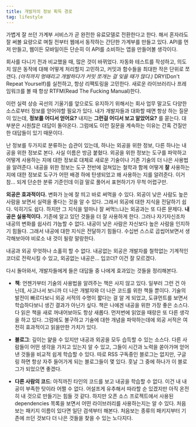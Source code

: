 ```yaml
---
title: 개발자의 정보 획득 경로
tag: lifestyle
---
```

가볍게 잘 쓰던 가계부 서비스가 곧 완전한 유료모델로 전환한다고 한다. 해서 혼자라도 잘 써볼 요량으로 며칠 전부터 웹에서 동작하는 간단한 가계부를 만들고 있다. API를 먼저 만들고, 웹이든 모바일이든 단순히 이 API를 소비하는 앱을 만들어볼 생각이다.

회사를 다니기 전과 비교했을 때, 많은 것이 바뀌었다. 자동화 테스트를 작성하고, 의도치 않은 동작에 대해 어떻게 처리할지 고민하고, 커밋과 함수들을 최대한 작은 단위로 쪼갠다. _(아직까지 멍때리고 개발하다가 커밋 쪼개는 걸 잊을 때가 많다.)_ DRY(Don't Repeat Yourself)를 실천하고, 항상 리팩토링을 고민한다. 새로운 라이브러리나 프레임워크를 볼 때 항상 RTFM(Read The Fucking Manual)한다.

이런 실력 상승 곡선의 기울기를 앞으로도 유지하기 위해서는 회사 업무 말고도 다양한 소스로부터 정보를 얻어야할 필요가 있다. 내가 개발자들과 대화할 때면 항상 하는 질문이 있는데, **정보를 어디서 얻어요?** 내지는 **그런걸 어디서 보고 알았어요?** 를 묻는다. 대부분은 시원찮은 대답이 돌아온다. 그럼에도 이런 질문을 계속하는 이유는 간혹 건질만한 대답들이 있기 때문이다.

난 정보를 두가지로 분류하는 습관이 있는데, 하나는 외공을 위한 정보, 다른 하나는 내공을 위한 정보로 본다. 사실 이름은 방금 붙혔다. 외공을 위한 정보는 도구를 파악하고 어떻게 사용하는 지에 대한 정보로 대체로 새로운 기술이나 기존 기술의 더 나은 사용법을 알려준다. 내공을 위한 정보는 도구 전반에 걸쳐있는 철학과 함께 어떻게 **잘** 사용하는 지에 대한 정보로 도구가 어떤 배경 하에 탄생되었고 왜 사용하는 지를 알려준다. 이거 참... 되게 단순한 분류 기준인데 이걸 말로 풀어서 표현하기가 무척 어렵구만.

**외공은 효과적이다.** 변화가 눈에 잘 띄고 바로 써먹을 수 있다. 외공이 낮은 사람도 높은 사람을 보면서 실력을 좋다는 것을 알 수 있다. 그래서 외공에 대한 지식을 전달하기 쉽다. 익히기도 쉽다. 하지만 그 지식을 얼마나 잘 써먹느냐는 외공과는 또 다른 문제다. **내공은 실용적이다.** 기존에 알고 있던 것들을 더 잘 사용하게 한다. 그러나 자기자신조차 내공의 변화를 쉽사리 갸늠할 수 없다. 내공이 낮은 사람은 자신보다 높은 사람을 인지하기 힘들다. 그래서 내공에 대한 지식은 전달하기 힘들다. 수십번 스스로 곱씹어보면서 생각해보아야 비로소 내 것이 될랑 말랑한다.

내공과 외공 무엇하나 소홀히 할 수 없다. 내공없는 외공은 개발자를 철학없는 기계적인 코더로 전락시킬 수 있고, 외공없는 내공은... 입코더? 이건 잘 모르겠다.

다시 돌아와서, 개발자들에게 들은 대답들 중 나에게 효과있는 것들을 정리해본다.

-   **책**: 언젠가부터 기술의 사용법을 알려주는 책은 사지 않고 있다. 일부러 그런 건 아닌데, 사고나서 보니까 더 나은 개발자와 더 나은 코드를 위한 책들 뿐이다. 기술의 발전이 빠르다보니 외공 서적의 수명이 짧다는 걸 알 게 되었고, 도큐먼트를 보면서 학습하다보니 생긴 결과가 아닌가 싶다. 책은 나에겐 내공을 위한 가장 좋은 소스다. 다 읽은 책을 새로 꺼내어보아도 항상 새롭다. 먼저번에 읽었을 때랑은 또 다른 생각을 하고 있다. 그럼에도 불구하고 기술에 대한 개념을 파악하는데에 외공 서적은 여전히 효과적이고 읽을만한 가치가 있다.

-   **블로그**: 깊이는 얉을 수 있지만 내공과 외공을 모두 습득할 수 있는 소스다. 다른 사람들이 어떤 생각을 가지고 있는지 알 수 있고, 그들이 시간과 노력을 쏟아가며 얻어낸 것들을 비교적 쉽게 학습할 수 있다. 따로 RSS 구독중인 블로그는 없지만, 구글링 하면 항상 자주 들어가게 되는 블로그들이 몇 있다. 훗날 그 중에 하나가 이 블로그가 되었으면 좋겠다.

-   **다른 사람의 코드**: 아직까진 타인의 코드를 보고 내공을 학습할 수 없다. 이건 내 내공이 부족한 탓이라 어쩔 수 없다. 어설프게 유추해서 따라할 순 있겠지만 아직 온전히 내 것으로 만들기는 힘들 것 같다. 하지만 오픈 소스 프로젝트에서 사용된 dependencies 목록을 보면서 어떤 라이브러리를 사용하는지는 알 수 있다. 처음보는 패키지 이름이 있다면 일단 검색부터 해본다. 처음보는 종류의 패키지부터 기존에 쓰던 것보다 더 나은 것들을 찾을 수 있는 노다지다.
